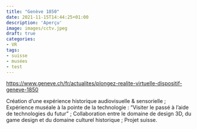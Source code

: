 ```yaml
---
title: "Genève 1850"
date: 2021-11-15T14:44:25+01:00
description: 'Aperçu'
image: images/cctv.jpeg
draft: true
categories:
- VR
tags: 
- suisse
- musées
- test
---
```


https://www.geneve.ch/fr/actualites/plongez-realite-virtuelle-dispositif-geneve-1850

Création d’une expérience historique audiovisuelle & sensorielle ;
Expérience muséale à la pointe de la technologie : “Visiter le passé à l’aide de technologies du futur” ;
Collaboration entre le domaine de design 3D, du game design et du domaine culturel historique ;
Projet suisse.
